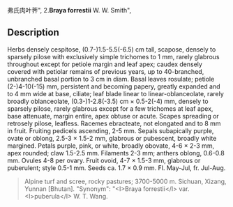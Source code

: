 弗氏肉叶荠",
2.**Braya forrestii** W. W. Smith",

## Description
Herbs densely cespitose, (0.7-)1.5-5.5(-6.5) cm tall, scapose, densely to sparsely pilose with exclusively simple trichomes to 1 mm, rarely glabrous throughout except for petiole margin and leaf apex; caudex densely covered with petiolar remains of previous years, up to 40-branched, unbranched basal portion to 3 cm in diam. Basal leaves rosulate; petiole (2-)4-10(-15) mm, persistent and becoming papery, greatly expanded and to 4 mm wide at base, ciliate; leaf blade linear to linear-oblanceolate, rarely broadly oblanceolate, (0.3-)1-2.8(-3.5) cm × 0.5-2(-4) mm, densely to sparsely pilose, rarely glabrous except for a few trichomes at leaf apex, base attenuate, margin entire, apex obtuse or acute. Scapes spreading or retrosely pilose, leafless. Racemes ebracteate, not elongated and to 8 mm in fruit. Fruiting pedicels ascending, 2-5 mm. Sepals subapically purple, ovate or oblong, 2.5-3 × 1.5-2 mm, glabrous or pubescent, broadly white margined. Petals purple, pink, or white, broadly obovate, 4-6 × 2-3 mm, apex rounded; claw 1.5-2.5 mm. Filaments 2-3 mm; anthers oblong, 0.6-0.8 mm. Ovules 4-8 per ovary. Fruit ovoid, 4-7 × 1.5-3 mm, glabrous or puberulent; style 0.5-1 mm. Seeds ca. 1.7 × 0.9 mm. Fl. May-Jul, fr. Jul-Aug.

> Alpine turf and scree, rocky pastures; 3700-5000 m. Sichuan, Xizang, Yunnan [Bhutan].
  "Synonym": "&lt;I&gt;Braya forrestii&lt;/I&gt; var. &lt;I&gt;puberula&lt;/I&gt; W. T. Wang.
